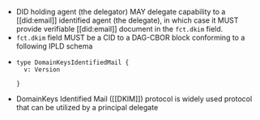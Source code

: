 - DID holding agent (the delegator) MAY delegate capability to a [[did:email]] identified agent (the delegate), in which case it MUST provide verifiable [[did:email]] document in the `fct.dkim` field.
- `fct.dkim` field MUST be a CID to a DAG-CBOR block conforming to a following IPLD schema
- ```ipldsch
  type DomainKeysIdentifiedMail {
    v: Version
    
  }
  ```
- DomainKeys Identified Mail ([[DKIM]]) protocol is widely used protocol that can be utilized by a principal  delegate